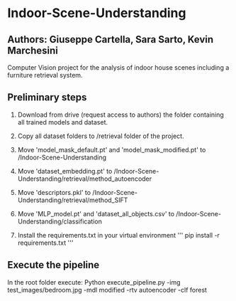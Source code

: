 # Indoor-Scene-Understanding
## Authors: Giuseppe Cartella, Sara Sarto, Kevin Marchesini
Computer Vision project for the analysis of indoor house scenes including a furniture retrieval system.

## Preliminary steps
1. Download from drive (request access to authors) the folder containing all trained models and dataset.

2. Copy all dataset folders to /retrieval folder of the project.

3. Move 'model_mask_default.pt' and 'model_mask_modified.pt' to /Indoor-Scene-Understanding

4. Move 'dataset_embedding.pt' to /Indoor-Scene-Understanding/retrieval/method_autoencoder

5. Move 'descriptors.pkl' to /Indoor-Scene-Understanding/retrieval/method_SIFT

6. Move 'MLP_model.pt' and 'dataset_all_objects.csv' to /Indoor-Scene-Understanding/classification

7. Install the requirements.txt in your virtual environment 
  '''
  pip install -r requirements.txt
  '''


## Execute the pipeline
In the root folder execute:
Python execute_pipeline.py -img test_images/bedroom.jpg -mdl modified -rtv autoencoder -clf forest
